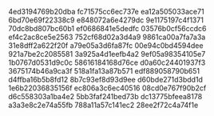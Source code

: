 4ed3194769b20dba
fc71575cc6ec737e
ea12a505033ace71
6bd70e69f22338c9
e848072a6e4279dc
9e1175197c4f1371
70dc8bd807bc60b1
ef0686841e5dedfc
03576b0cf56ccdc6
ef4c2ac8ce5e2563
752cf68d02a3d4a9
9861ca00a7fa7a3a
31e8dff2a622f20f
a79e05a3d6fa87fc
00e94c0bd4594dee
921a7be2c2085581
3a925a4d1eefb4a2
9ef05a98354105e7
1b0767d0531d9c0c
58616184168d76ce
d0a60c24401937f3
3675174b46a9ca3f
518a1fa13a87b571
edf889058790b651
d4ffba16b5b8fd12
8b7c93ef8d93d9ee
d60bde271d3bdd1d
1e6b22036835156f
ec806a3c6ec40516
08cd0e767f90b2cf
d6c558303a1ba4e2
5bb3faf241bed73b
dc13775bfeea8178
a3a3e8c2e74a55fb
788a11a57c141ec2
28ee2f72c4a74f1e
